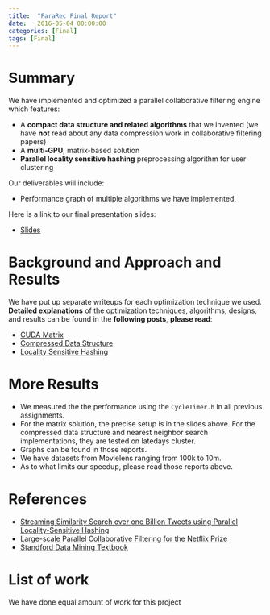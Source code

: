 ```yaml
---
title:  "ParaRec Final Report"
date:   2016-05-04 00:00:00
categories: [Final]
tags: [Final]
---
```


# Summary

We have implemented and optimized a parallel collaborative filtering engine which features:

- A __compact data structure and related algorithms__ that we invented (we have __not__ read about any data compression work in collaborative filtering papers)
- A __multi-GPU__, matrix-based solution
- __Parallel locality sensitive hashing__ preprocessing algorithm for user clustering

Our deliverables will include:

- Performance graph of multiple algorithms we have implemented.

Here is a link to our final presentation slides:

- [Slides](https://drive.google.com/file/d/0B4lG-7EeCB0cVV9WQnFNOEtXUDg/view?usp=sharing)

# Background and Approach and Results

We have put up separate writeups for each optimization technique we used. __Detailed explanations__ of the optimization techniques, algorithms, designs, and results can be found in the __following posts__, __please read__:

- [CUDA Matrix](http://pavelkang.github.io/418finalproject/2016/cuda/)
- [Compressed Data Structure](http://pavelkang.github.io/418finalproject/2016/datacompression/)
- [Locality Sensitive Hashing](http://pavelkang.github.io/418finalproject/2016/nearestneighbor/)

# More Results
- We measured the the performance using the ```CycleTimer.h``` in all previous assignments.
- For the matrix solution, the precise setup is in the slides above. For the compressed data structure and nearest neighbor search implementations, they are tested on latedays cluster.
- Graphs can be found in those reports.
- We have datasets from Movielens ranging from 100k to 10m.
- As to what limits our speedup, please read those reports above.

# References

- [Streaming Similarity Search over one Billion Tweets using Parallel Locality-Sensitive Hashing](http://istc-bigdata.org/plsh/docs/plsh_paper.pdf)
- [Large-scale Parallel Collaborative Filtering for the Netflix Prize](http://www.grappa.univ-lille3.fr/~mary/cours/stats/centrale/reco/paper/MatrixFactorizationALS.pdf)
- [Standford Data Mining Textbook](http://infolab.stanford.edu/~ullman/mmds/ch3.pdf)

# List of work

We have done equal amount of work for this project
